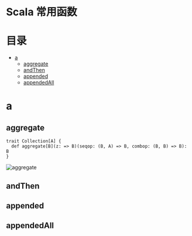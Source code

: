 # Scala 常用函数

目录
=================
   * [a](#a)
      * [aggregate](#aggregate)
      * [andThen](#andthen)
      * [appended](#appended)
      * [appendedAll](#appendedall)
# a
## aggregate
```
trait Collection[A] {
  def aggregate[B](z: => B)(seqop: (B, A) => B, combop: (B, B) => B): B
}
```
![aggregate](../images/scala-functions/aggregate.svg)
## andThen
## appended
## appendedAll